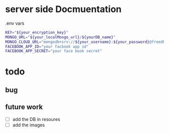 # server side Docmuentation

.env vars

```bash
KEY="${your_encryption_key}"
MONGO_URL="${your_localMongo_url}/${yourDB_name}"
MONGO_CLOUD_URL="mongodb+srv://${your_username}:${your_password}@freedbfrommongo.pebbk.mongodb.net/${yourDB_name}?retryWrites=true&w=majority"
FACEBOOK_APP_ID="your facbook app id"
FACEBOOK_APP_SECRET="your face book secret"
```

# todo

## bug

## future work

- [ ] add the DB in resoures
- [ ] add the images
